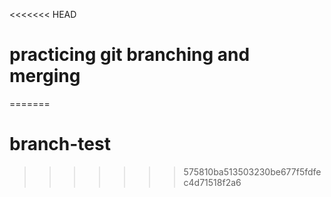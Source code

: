 <<<<<<< HEAD
# practicing git branching and merging
=======
# branch-test
>>>>>>> 575810ba513503230be677f5fdfec4d71518f2a6
